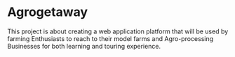 # Agrogetaway
This project is about creating a web application platform that will be used by farming Enthusiasts to reach to their model farms and Agro-processing Businesses for both learning and touring experience.  
